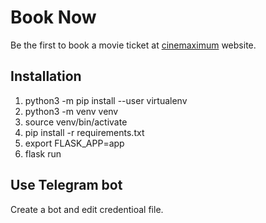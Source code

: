 # Book Now

 Be the first to book a movie ticket at [cinemaximum](https://www.cinemaximum.com.tr) website. 

## Installation

1. python3 -m pip install --user virtualenv
2. python3 -m venv venv
3. source venv/bin/activate
4. pip install -r requirements.txt
5. export FLASK_APP=app
6. flask run

## Use Telegram bot
Create a bot and edit credentioal file.
